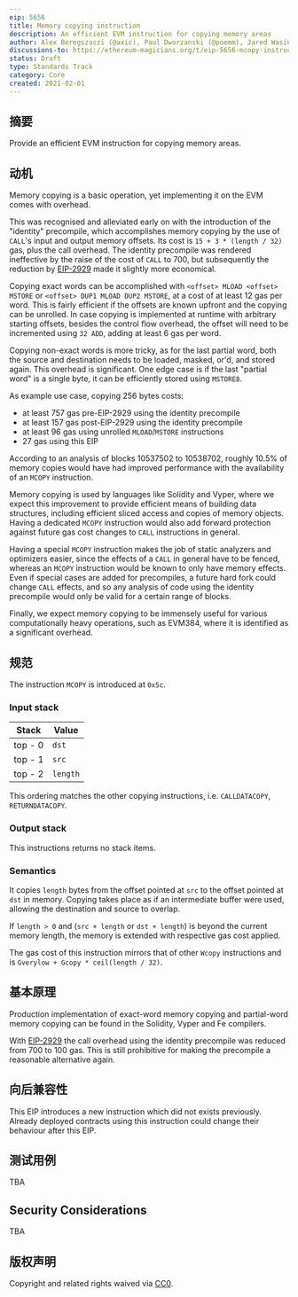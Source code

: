 ```yaml
---
eip: 5656
title: Memory copying instruction
description: An efficient EVM instruction for copying memory areas
author: Alex Beregszaszi (@axic), Paul Dworzanski (@poemm), Jared Wasinger (@jwasinger), Casey Detrio (@cdetrio), Pawel Bylica (@chfast), Charles Cooper (@charles-cooper)
discussions-to: https://ethereum-magicians.org/t/eip-5656-mcopy-instruction/10890
status: Draft
type: Standards Track
category: Core
created: 2021-02-01
---
```


## 摘要

Provide an efficient EVM instruction for copying memory areas.

## 动机

Memory copying is a basic operation, yet implementing it on the EVM comes with overhead.

This was recognised and alleviated early on with the introduction of the "identity" precompile, which accomplishes memory copying by the use of `CALL`'s input and output memory offsets. Its cost is `15 + 3 * (length / 32)` gas, plus the call overhead. The identity precompile was rendered ineffective by the raise of the cost of `CALL` to 700, but subsequently the reduction by [EIP-2929](./eip-2929.md) made it slightly more economical.

Copying exact words can be accomplished with `<offset> MLOAD <offset> MSTORE` or `<offset> DUP1 MLOAD DUP2 MSTORE`, at a cost of at least 12 gas per word. This is fairly efficient if the offsets are known upfront and the copying can be unrolled. In case copying is implemented at runtime with arbitrary starting offsets, besides the control flow overhead, the offset will need to be incremented using `32 ADD`, adding at least 6 gas per word.

Copying non-exact words is more tricky, as for the last partial word, both the source and destination needs to be loaded, masked, or'd, and stored again. This overhead is significant. One edge case is if the last "partial word" is a single byte, it can be efficiently stored using `MSTORE8`.

As example use case, copying 256 bytes costs:
- at least 757 gas pre-EIP-2929 using the identity precompile
- at least 157 gas post-EIP-2929 using the identity precompile
- at least 96 gas using unrolled `MLOAD`/`MSTORE` instructions
- 27 gas using this EIP

According to an analysis of blocks 10537502 to 10538702, roughly 10.5% of memory copies would have had improved performance with the availability of an `MCOPY` instruction.

Memory copying is used by languages like Solidity and Vyper, where we expect this improvement to provide efficient means of building data structures, including efficient sliced access and copies of memory objects. Having a dedicated `MCOPY` instruction would also add forward protection against future gas cost changes to `CALL` instructions in general.

Having a special `MCOPY` instruction makes the job of static analyzers and optimizers easier, since the effects of a `CALL` in general have to be fenced, whereas an `MCOPY` instruction would be known to only have memory effects. Even if special cases are added for precompiles, a future hard fork could change `CALL` effects, and so any analysis of code using the identity precompile would only be valid for a certain range of blocks.

Finally, we expect memory copying to be immensely useful for various computationally heavy operations, such as EVM384, where it is identified as a significant overhead.

## 规范

The instruction `MCOPY` is introduced at `0x5c`.

### Input stack

| Stack   | Value    |
| ------- | -------- |
| top - 0 | `dst`    |
| top - 1 | `src`    |
| top - 2 | `length` |

This ordering matches the other copying instructions, i.e. `CALLDATACOPY`, `RETURNDATACOPY`.

### Output stack

This instructions returns no stack items.

### Semantics

It copies `length` bytes from the offset pointed at `src` to the offset pointed at `dst` in memory. Copying takes place as if an intermediate buffer were used, allowing the destination and source to overlap.

If `length > 0` and (`src + length` or `dst + length`) is beyond the current memory length, the memory is extended with respective gas cost applied.

The gas cost of this instruction mirrors that of other `Wcopy` instructions and is `Gverylow + Gcopy * ceil(length / 32)`.

## 基本原理

Production implementation of exact-word memory copying and partial-word memory copying can be found in the Solidity, Vyper and Fe compilers.

With [EIP-2929](./eip-2929.md) the call overhead using the identity precompile was reduced from 700 to 100 gas. This is still prohibitive for making the precompile a reasonable alternative again.

## 向后兼容性

This EIP introduces a new instruction which did not exists previously. Already deployed contracts using this instruction could change their behaviour after this EIP.

## 测试用例

TBA

## Security Considerations

TBA

## 版权声明

Copyright and related rights waived via [CC0](../LICENSE.md).
